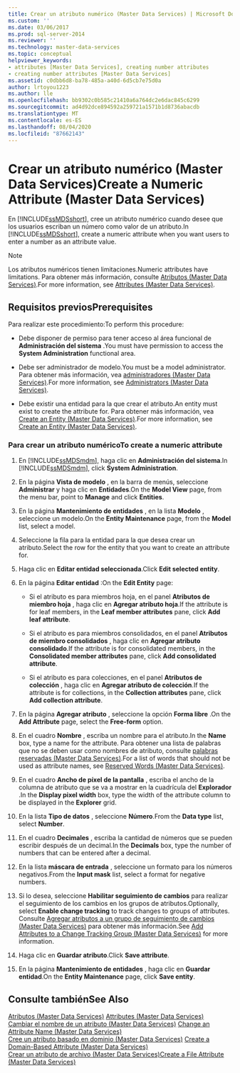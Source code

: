 ```yaml
---
title: Crear un atributo numérico (Master Data Services) | Microsoft Docs
ms.custom: ''
ms.date: 03/06/2017
ms.prod: sql-server-2014
ms.reviewer: ''
ms.technology: master-data-services
ms.topic: conceptual
helpviewer_keywords:
- attributes [Master Data Services], creating number attributes
- creating number attributes [Master Data Services]
ms.assetid: c0dbb6d8-ba78-485a-a40d-6d5cb7e75d0a
author: lrtoyou1223
ms.author: lle
ms.openlocfilehash: bb9302c0b585c21410a6a764dc2e6dac845c6299
ms.sourcegitcommit: ad4d92dce894592a259721a1571b1d8736abacdb
ms.translationtype: MT
ms.contentlocale: es-ES
ms.lasthandoff: 08/04/2020
ms.locfileid: "87662143"
---
```

# <a name="create-a-numeric-attribute-master-data-services"></a><span data-ttu-id="efabe-102">Crear un atributo numérico (Master Data Services)</span><span class="sxs-lookup"><span data-stu-id="efabe-102">Create a Numeric Attribute (Master Data Services)</span></span>
  <span data-ttu-id="efabe-103">En [!INCLUDE[ssMDSshort](../includes/ssmdsshort-md.md)], cree un atributo numérico cuando desee que los usuarios escriban un número como valor de un atributo.</span><span class="sxs-lookup"><span data-stu-id="efabe-103">In [!INCLUDE[ssMDSshort](../includes/ssmdsshort-md.md)], create a numeric attribute when you want users to enter a number as an attribute value.</span></span>  
  
> [!NOTE]  
>  <span data-ttu-id="efabe-104">Los atributos numéricos tienen limitaciones.</span><span class="sxs-lookup"><span data-stu-id="efabe-104">Numeric attributes have limitations.</span></span> <span data-ttu-id="efabe-105">Para obtener más información, consulte [Atributos &#40;Master Data Services&#41;](attributes-master-data-services.md).</span><span class="sxs-lookup"><span data-stu-id="efabe-105">For more information, see [Attributes &#40;Master Data Services&#41;](attributes-master-data-services.md).</span></span>  
  
## <a name="prerequisites"></a><span data-ttu-id="efabe-106">Requisitos previos</span><span class="sxs-lookup"><span data-stu-id="efabe-106">Prerequisites</span></span>  
 <span data-ttu-id="efabe-107">Para realizar este procedimiento:</span><span class="sxs-lookup"><span data-stu-id="efabe-107">To perform this procedure:</span></span>  
  
-   <span data-ttu-id="efabe-108">Debe disponer de permiso para tener acceso al área funcional de **Administración del sistema** .</span><span class="sxs-lookup"><span data-stu-id="efabe-108">You must have permission to access the **System Administration** functional area.</span></span>  
  
-   <span data-ttu-id="efabe-109">Debe ser administrador de modelo.</span><span class="sxs-lookup"><span data-stu-id="efabe-109">You must be a model administrator.</span></span> <span data-ttu-id="efabe-110">Para obtener más información, vea [administradores &#40;Master Data Services&#41;](../../2014/master-data-services/administrators-master-data-services.md).</span><span class="sxs-lookup"><span data-stu-id="efabe-110">For more information, see [Administrators &#40;Master Data Services&#41;](../../2014/master-data-services/administrators-master-data-services.md).</span></span>  
  
-   <span data-ttu-id="efabe-111">Debe existir una entidad para la que crear el atributo.</span><span class="sxs-lookup"><span data-stu-id="efabe-111">An entity must exist to create the attribute for.</span></span> <span data-ttu-id="efabe-112">Para obtener más información, vea [Create an Entity &#40;Master Data Services&#41;](../../2014/master-data-services/create-an-entity-master-data-services.md).</span><span class="sxs-lookup"><span data-stu-id="efabe-112">For more information, see [Create an Entity &#40;Master Data Services&#41;](../../2014/master-data-services/create-an-entity-master-data-services.md).</span></span>  
  
### <a name="to-create-a-numeric-attribute"></a><span data-ttu-id="efabe-113">Para crear un atributo numérico</span><span class="sxs-lookup"><span data-stu-id="efabe-113">To create a numeric attribute</span></span>  
  
1.  <span data-ttu-id="efabe-114">En [!INCLUDE[ssMDSmdm](../includes/ssmdsmdm-md.md)], haga clic en **Administración del sistema**.</span><span class="sxs-lookup"><span data-stu-id="efabe-114">In [!INCLUDE[ssMDSmdm](../includes/ssmdsmdm-md.md)], click **System Administration**.</span></span>  
  
2.  <span data-ttu-id="efabe-115">En la página **Vista de modelo** , en la barra de menús, seleccione **Administrar** y haga clic en **Entidades**.</span><span class="sxs-lookup"><span data-stu-id="efabe-115">On the **Model View** page, from the menu bar, point to **Manage** and click **Entities**.</span></span>  
  
3.  <span data-ttu-id="efabe-116">En la página **Mantenimiento de entidades** , en la lista **Modelo** , seleccione un modelo.</span><span class="sxs-lookup"><span data-stu-id="efabe-116">On the **Entity Maintenance** page, from the **Model** list, select a model.</span></span>  
  
4.  <span data-ttu-id="efabe-117">Seleccione la fila para la entidad para la que desea crear un atributo.</span><span class="sxs-lookup"><span data-stu-id="efabe-117">Select the row for the entity that you want to create an attribute for.</span></span>  
  
5.  <span data-ttu-id="efabe-118">Haga clic en **Editar entidad seleccionada**.</span><span class="sxs-lookup"><span data-stu-id="efabe-118">Click **Edit selected entity**.</span></span>  
  
6.  <span data-ttu-id="efabe-119">En la página **Editar entidad** :</span><span class="sxs-lookup"><span data-stu-id="efabe-119">On the **Edit Entity** page:</span></span>  
  
    -   <span data-ttu-id="efabe-120">Si el atributo es para miembros hoja, en el panel **Atributos de miembro hoja** , haga clic en **Agregar atributo hoja**.</span><span class="sxs-lookup"><span data-stu-id="efabe-120">If the attribute is for leaf members, in the **Leaf member attributes** pane, click **Add leaf attribute**.</span></span>  
  
    -   <span data-ttu-id="efabe-121">Si el atributo es para miembros consolidados, en el panel **Atributos de miembro consolidados** , haga clic en **Agregar atributo consolidado**.</span><span class="sxs-lookup"><span data-stu-id="efabe-121">If the attribute is for consolidated members, in the **Consolidated member attributes** pane, click **Add consolidated attribute**.</span></span>  
  
    -   <span data-ttu-id="efabe-122">Si el atributo es para colecciones, en el panel **Atributos de colección** , haga clic en **Agregar atributo de colección**.</span><span class="sxs-lookup"><span data-stu-id="efabe-122">If the attribute is for collections, in the **Collection attributes** pane, click **Add collection attribute**.</span></span>  
  
7.  <span data-ttu-id="efabe-123">En la página **Agregar atributo** , seleccione la opción **Forma libre** .</span><span class="sxs-lookup"><span data-stu-id="efabe-123">On the **Add Attribute** page, select the **Free-form** option.</span></span>  
  
8.  <span data-ttu-id="efabe-124">En el cuadro **Nombre** , escriba un nombre para el atributo.</span><span class="sxs-lookup"><span data-stu-id="efabe-124">In the **Name** box, type a name for the attribute.</span></span> <span data-ttu-id="efabe-125">Para obtener una lista de palabras que no se deben usar como nombres de atributo, consulte [palabras reservadas &#40;Master Data Services&#41;](../../2014/master-data-services/reserved-words-master-data-services.md).</span><span class="sxs-lookup"><span data-stu-id="efabe-125">For a list of words that should not be used as attribute names, see [Reserved Words &#40;Master Data Services&#41;](../../2014/master-data-services/reserved-words-master-data-services.md).</span></span>  
  
9. <span data-ttu-id="efabe-126">En el cuadro **Ancho de píxel de la pantalla** , escriba el ancho de la columna de atributo que se va a mostrar en la cuadrícula del **Explorador** .</span><span class="sxs-lookup"><span data-stu-id="efabe-126">In the **Display pixel width** box, type the width of the attribute column to be displayed in the **Explorer** grid.</span></span>  
  
10. <span data-ttu-id="efabe-127">En la lista **Tipo de datos** , seleccione **Número**.</span><span class="sxs-lookup"><span data-stu-id="efabe-127">From the **Data type** list, select **Number**.</span></span>  
  
11. <span data-ttu-id="efabe-128">En el cuadro **Decimales** , escriba la cantidad de números que se pueden escribir después de un decimal.</span><span class="sxs-lookup"><span data-stu-id="efabe-128">In the **Decimals** box, type the number of numbers that can be entered after a decimal.</span></span>  
  
12. <span data-ttu-id="efabe-129">En la lista **máscara de entrada** , seleccione un formato para los números negativos.</span><span class="sxs-lookup"><span data-stu-id="efabe-129">From the **Input mask** list, select a format for negative numbers.</span></span>  
  
13. <span data-ttu-id="efabe-130">Si lo desea, seleccione **Habilitar seguimiento de cambios** para realizar el seguimiento de los cambios en los grupos de atributos.</span><span class="sxs-lookup"><span data-stu-id="efabe-130">Optionally, select **Enable change tracking** to track changes to groups of attributes.</span></span> <span data-ttu-id="efabe-131">Consulte [Agregar atributos a un grupo de seguimiento de cambios &#40;Master Data Services&#41;](../../2014/master-data-services/add-attributes-to-a-change-tracking-group-master-data-services.md) para obtener más información.</span><span class="sxs-lookup"><span data-stu-id="efabe-131">See [Add Attributes to a Change Tracking Group &#40;Master Data Services&#41;](../../2014/master-data-services/add-attributes-to-a-change-tracking-group-master-data-services.md) for more information.</span></span>  
  
14. <span data-ttu-id="efabe-132">Haga clic en **Guardar atributo**.</span><span class="sxs-lookup"><span data-stu-id="efabe-132">Click **Save attribute**.</span></span>  
  
15. <span data-ttu-id="efabe-133">En la página **Mantenimiento de entidades** , haga clic en **Guardar entidad**.</span><span class="sxs-lookup"><span data-stu-id="efabe-133">On the **Entity Maintenance** page, click **Save entity**.</span></span>  
  
## <a name="see-also"></a><span data-ttu-id="efabe-134">Consulte también</span><span class="sxs-lookup"><span data-stu-id="efabe-134">See Also</span></span>  
 <span data-ttu-id="efabe-135">[Atributos &#40;Master Data Services&#41;](attributes-master-data-services.md) </span><span class="sxs-lookup"><span data-stu-id="efabe-135">[Attributes &#40;Master Data Services&#41;](attributes-master-data-services.md) </span></span>  
 <span data-ttu-id="efabe-136">[Cambiar el nombre de un atributo &#40;Master Data Services&#41;](change-an-attribute-name-and-data-type-master-data-services.md) </span><span class="sxs-lookup"><span data-stu-id="efabe-136">[Change an Attribute Name &#40;Master Data Services&#41;](change-an-attribute-name-and-data-type-master-data-services.md) </span></span>  
 <span data-ttu-id="efabe-137">[Cree un atributo basado en dominio &#40;Master Data Services&#41;](../../2014/master-data-services/create-a-domain-based-attribute-master-data-services.md) </span><span class="sxs-lookup"><span data-stu-id="efabe-137">[Create a Domain-Based Attribute &#40;Master Data Services&#41;](../../2014/master-data-services/create-a-domain-based-attribute-master-data-services.md) </span></span>  
 [<span data-ttu-id="efabe-138">Crear un atributo de archivo &#40;Master Data Services&#41;</span><span class="sxs-lookup"><span data-stu-id="efabe-138">Create a File Attribute &#40;Master Data Services&#41;</span></span>](../../2014/master-data-services/create-a-file-attribute-master-data-services.md)  
  
  
